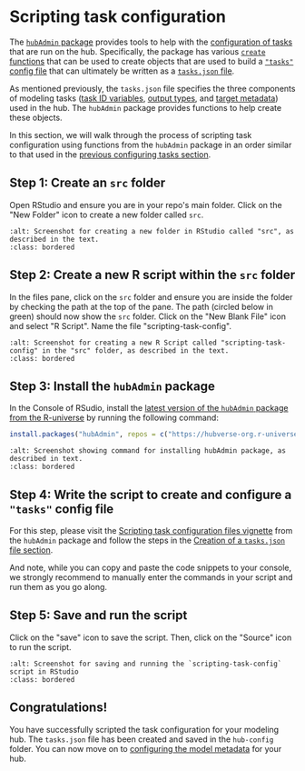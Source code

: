 # Scripting task configuration

The [`hubAdmin` package](https://hubverse-org.github.io/hubAdmin/index.html) provides tools to help with the [configuration of tasks](../user-guide/tasks.md) that are run on the hub. Specifically, the package has various [`create` functions](https://hubverse-org.github.io/hubAdmin/reference/index.html) that can be used to create objects that are used to build a [`"tasks"` config file](https://hubverse-org.github.io/hubAdmin/reference/create_config.html) that can ultimately be written as a [`tasks.json` file](#model-tasks-schema).

As mentioned previously, the `tasks.json` file specifies the three components of modeling tasks ([task ID variables](#task-id-vars), [output types](#output-types), and [target metadata](#target-metadata)) used in the hub. The `hubAdmin` package provides functions to help create these objects.

In this section, we will walk through the process of scripting task configuration using functions from the `hubAdmin` package in an order similar to that used in the [previous configuring tasks section](#tasks-json-edits).

## Step 1: Create an `src` folder

Open RStudio and ensure you are in your repo's main folder. Click on the "New Folder" icon to create a new folder called `src`.

```{image} ../images/src-folder.png
:alt: Screenshot for creating a new folder in RStudio called "src", as described in the text.
:class: bordered
```

## Step 2: Create a new R script within the `src` folder

In the files pane, click on the `src` folder and ensure you are inside the folder by checking the path at the top of the pane. The path (circled below in green) should now show the `src` folder. Click on the "New Blank File" icon and select "R Script". Name the file "scripting-task-config".

```{image} ../images/new-scripting-task-config.png
:alt: Screenshot for creating a new R Script called "scripting-task-config" in the "src" folder, as described in the text.
:class: bordered
```

## Step 3: Install the `hubAdmin` package

In the Console of RSudio, install the [latest version of the `hubAdmin` package from the R-universe](https://hubverse-org.r-universe.dev/hubAdmin) by running the following command:

``` r
install.packages("hubAdmin", repos = c("https://hubverse-org.r-universe.dev", "https://cloud.r-project.org"))
```

```{image} ../images/install-hubAdmin.png
:alt: Screenshot showing command for installing hubAdmin package, as described in text.
:class: bordered
```

## Step 4: Write the script to create and configure a `"tasks"` config file

For this step, please visit the [Scripting task configuration files vignette](https://hubverse-org.github.io/hubAdmin/dev/articles/scripting-tasks-config.html) from the `hubAdmin` package and follow the steps in the [Creation of a `tasks.json` file section](https://hubverse-org.github.io/hubAdmin/dev/articles/scripting-tasks-config.html#creation-of-a-tasks-json-file).

And note, while you can copy and paste the code snippets to your console, we strongly recommend to manually enter the commands in your script and run them as you go along.

## Step 5: Save and run the script

Click on the "save" icon to save the script. Then, click on the "Source" icon to run the script.

```{image} ../images/save-run-scripting-task-config.png
:alt: Screenshot for saving and running the `scripting-task-config` script in RStudio
:class: bordered
```

## Congratulations!

You have successfully scripted the task configuration for your modeling hub. The `tasks.json` file has been created and saved in the `hub-config` folder. You can now move on to [configuring the model metadata](model-metadata-schema.md) for your hub.

